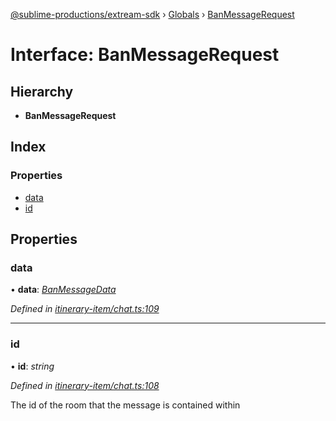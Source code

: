 [@sublime-productions/extream-sdk](../README.md) › [Globals](../globals.md) › [BanMessageRequest](banmessagerequest.md)

# Interface: BanMessageRequest

## Hierarchy

* **BanMessageRequest**

## Index

### Properties

* [data](banmessagerequest.md#data)
* [id](banmessagerequest.md#id)

## Properties

###  data

• **data**: *[BanMessageData](banmessagedata.md)*

*Defined in [itinerary-item/chat.ts:109](https://github.com/Extream-SaaS/ex-sdk/blob/849839b/src/itinerary-item/chat.ts#L109)*

___

###  id

• **id**: *string*

*Defined in [itinerary-item/chat.ts:108](https://github.com/Extream-SaaS/ex-sdk/blob/849839b/src/itinerary-item/chat.ts#L108)*

The id of the room that the message is contained within
